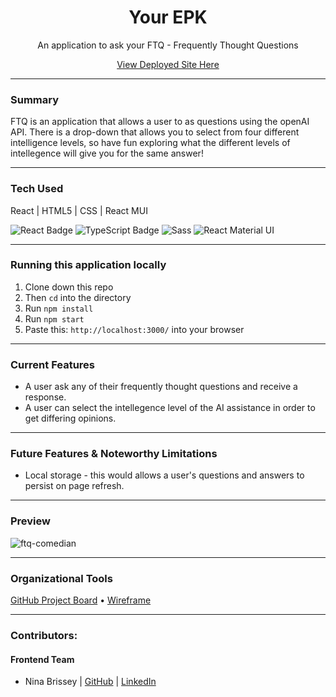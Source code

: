<div align="center"><h1>Your EPK</h1>
<p>An application to ask your FTQ - Frequently Thought Questions</p>
<a href="https://main--ftq-frequently-thought-questions.netlify.app/">View Deployed Site Here</a>
</div> 
 
---
### Summary
FTQ is an application that allows a user to as questions using the openAI API. There is a drop-down that allows you to select from four different intelligence levels, so have fun exploring what the different levels of intellegence will give you for the same answer!

---
### Tech Used
React | HTML5 | CSS | React MUI 

<p text-align="center"> 
    <img alt="React Badge" src="https://img.shields.io/badge/React-20232A?style=for-the-badge&logo=react&logoColor=61DAFB" />
    <img alt="TypeScript Badge" src="https://img.shields.io/badge/html5-007ACC?style=for-the-badge&logo=typescript&logoColor=white" />
    <img alt="Sass" src="https://img.shields.io/badge/css-CC6699?style=for-the-badge&logo=cass&logoColor=white" />
    <img alt="React Material UI" src="https://img.shields.io/badge/Material--UI-0081CB?style=for-the-badge&logo=material-ui&logoColor=whitee" />
</p>

---
### Running this application locally
1. Clone down this repo 
2. Then ```cd``` into the directory
3. Run ```npm install```
4. Run ```npm start```
5. Paste this: ```http://localhost:3000/``` into your browser

---
### Current Features
- A user ask any of their frequently thought questions and receive a response. 
- A user can select the intellegence level of the AI assistance in order to get differing opinions. 

---
### Future Features & Noteworthy Limitations
- Local storage - this would allows a user's questions and answers to persist on page refresh. 

---
### Preview
![ftq-comedian](https://user-images.githubusercontent.com/80136642/169738797-7a5a0482-c28a-4cd7-b287-5e36a3484429.gif)

---
### Organizational Tools
[GitHub Project Board](https://github.com/ninabrissey/ai-completion-app/projects/1) •
[Wireframe](https://miro.com/app/board/uXjVO0Zzvec=/?share_link_id=354247666503) 

---
### Contributors:
#### Frontend Team
- Nina Brissey | [GitHub](https://github.com/ninabrissey) | [LinkedIn](https://www.linkedin.com/in/ninabrissey/)




